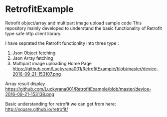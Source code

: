 # RetrofitExample
Retrofit object/array and multipart image upload sample code 
This repository mainly developed to understand the basic functionality of Retrofit type safe http client library.

I have seprated the Retrofit functionlity into three type :

1. Json Object fetching
2. Json Array fetching
3. Multipart image uploading
Home Page
https://github.com/Luckyrana001/RetrofitExample/blob/master/device-2016-09-21-153107.png


Array result display
https://github.com/Luckyrana001/RetrofitExample/blob/master/device-2016-09-21-153138.png

Basic understanding for retrofit we can get from here:
http://square.github.io/retrofit/
